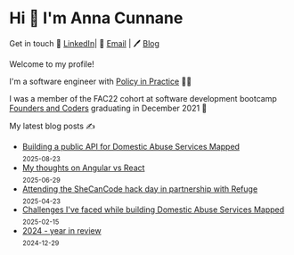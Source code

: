 # Hi 👋 I'm Anna Cunnane

Get in touch 💼 [LinkedIn](https://www.linkedin.com/in/annacunnane/)|
📧 <a href="mailto:anna_cunnane@proton.me"> Email</a> |
🖊️ [Blog](https://www.annacunnane.co.uk/)

Welcome to my profile!

I'm a software engineer with [Policy in Practice](https://policyinpractice.co.uk/) 👩‍💻

I was a member of the FAC22 cohort at software development bootcamp [Founders and Coders](https://www.foundersandcoders.com/) graduating in December 2021 
💫


My latest blog posts ✍️
- [Building a public API for Domestic Abuse Services Mapped](https://annacunnane.co.uk/building-a-public-api-for-domestic-abuse-services-mapped/) <br/> <sub>2025-08-23</sub>
- [My thoughts on Angular vs React](https://annacunnane.co.uk/my-thoughts-angular-vs-react/) <br/> <sub>2025-06-29</sub>
- [Attending the SheCanCode hack day in partnership with Refuge](https://annacunnane.co.uk/attending-she-can-code-hack-day/) <br/> <sub>2025-04-23</sub>
- [Challenges I've faced while building Domestic Abuse Services Mapped](https://annacunnane.co.uk/challenges-building-da-services-mapped/) <br/> <sub>2025-02-15</sub>
- [2024 - year in review](https://annacunnane.co.uk/2024-year-in-review/) <br/> <sub>2024-12-29</sub>








